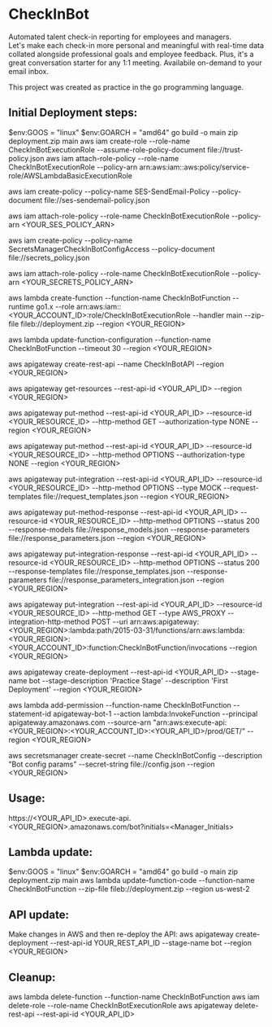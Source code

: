 # CheckInBot
Automated talent check-in reporting for employees and managers.  
Let's make each check-in more personal and meaningful with real-time data collated alongside professional goals and employee feedback. 
Plus, it's a great conversation starter for any 1:1 meeting.  Availabile on-demand to your email inbox.

This project was created as practice in the go programming language. 

## Initial Deployment steps:

$env:GOOS = "linux"
$env:GOARCH = "amd64"
go build -o main
zip deployment.zip main
aws iam create-role --role-name CheckInBotExecutionRole --assume-role-policy-document file://trust-policy.json
aws iam attach-role-policy --role-name CheckInBotExecutionRole --policy-arn arn:aws:iam::aws:policy/service-role/AWSLambdaBasicExecutionRole

aws iam create-policy --policy-name SES-SendEmail-Policy --policy-document file://ses-sendemail-policy.json

aws iam attach-role-policy --role-name CheckInBotExecutionRole --policy-arn <YOUR_SES_POLICY_ARN>

aws iam create-policy --policy-name SecretsManagerCheckInBotConfigAccess --policy-document file://secrets_policy.json

aws iam attach-role-policy --role-name CheckInBotExecutionRole --policy-arn <YOUR_SECRETS_POLICY_ARN>

aws lambda create-function --function-name CheckInBotFunction --runtime go1.x --role arn:aws:iam::<YOUR_ACCOUNT_ID>:role/CheckInBotExecutionRole --handler main --zip-file fileb://deployment.zip --region <YOUR_REGION>

aws lambda update-function-configuration --function-name CheckInBotFunction --timeout 30 --region <YOUR_REGION>

aws apigateway create-rest-api --name CheckInBotAPI --region <YOUR_REGION>

aws apigateway get-resources --rest-api-id <YOUR_API_ID> --region <YOUR_REGION>

aws apigateway put-method --rest-api-id <YOUR_API_ID> --resource-id <YOUR_RESOURCE_ID> --http-method GET --authorization-type NONE --region <YOUR_REGION>

aws apigateway put-method --rest-api-id <YOUR_API_ID> --resource-id <YOUR_RESOURCE_ID> --http-method OPTIONS --authorization-type NONE --region <YOUR_REGION>

aws apigateway put-integration --rest-api-id <YOUR_API_ID> --resource-id <YOUR_RESOURCE_ID> --http-method OPTIONS --type MOCK --request-templates file://request_templates.json --region <YOUR_REGION>

aws apigateway put-method-response --rest-api-id <YOUR_API_ID> --resource-id <YOUR_RESOURCE_ID> --http-method OPTIONS --status 200 --response-models file://response_models.json --response-parameters file://response_parameters.json --region <YOUR_REGION>

aws apigateway put-integration-response --rest-api-id <YOUR_API_ID> --resource-id <YOUR_RESOURCE_ID> --http-method OPTIONS --status 200 --response-templates file://response_templates.json --response-parameters file://response_parameters_integration.json --region <YOUR_REGION>

aws apigateway put-integration --rest-api-id <YOUR_API_ID> --resource-id <YOUR_RESOURCE_ID> --http-method GET --type AWS_PROXY --integration-http-method POST --uri arn:aws:apigateway:<YOUR_REGION>:lambda:path/2015-03-31/functions/arn:aws:lambda:<YOUR_REGION>:<YOUR_ACCOUNT_ID>:function:CheckInBotFunction/invocations --region <YOUR_REGION>

aws apigateway create-deployment --rest-api-id <YOUR_API_ID> --stage-name bot --stage-description 'Practice Stage' --description 'First Deployment' --region <YOUR_REGION>

aws lambda add-permission --function-name CheckInBotFunction --statement-id apigateway-bot-1 --action lambda:InvokeFunction --principal apigateway.amazonaws.com --source-arn "arn:aws:execute-api:<YOUR_REGION>:<YOUR_ACCOUNT_ID>:<YOUR_API_ID>/prod/GET/" --region <YOUR_REGION>

aws secretsmanager create-secret --name CheckInBotConfig --description "Bot config params" --secret-string file://config.json --region <YOUR_REGION>


## Usage: 

https://<YOUR_API_ID>.execute-api.<YOUR_REGION>.amazonaws.com/bot?initials=<Manager_Initials>


## Lambda update:

$env:GOOS = "linux"
$env:GOARCH = "amd64"
go build -o main
zip deployment.zip main
aws lambda update-function-code --function-name CheckInBotFunction --zip-file fileb://deployment.zip --region us-west-2


## API update:

Make changes in AWS and then re-deploy the API:
aws apigateway create-deployment --rest-api-id YOUR_REST_API_ID --stage-name bot --region <YOUR_REGION>


## Cleanup:

aws lambda delete-function --function-name CheckInBotFunction
aws iam delete-role --role-name CheckInBotExecutionRole
aws apigateway delete-rest-api --rest-api-id <YOUR_API_ID>
